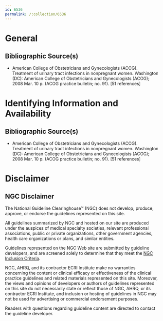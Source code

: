```yaml
---
id: 6536
permalink: /:collection/6536
---
```


# General

## Bibliographic Source(s)

- American College of Obstetricians and Gynecologists (ACOG). Treatment of urinary tract infections in nonpregnant women. Washington (DC): American College of Obstetricians and Gynecologists (ACOG); 2008 Mar. 10 p. (ACOG practice bulletin; no. 91). [51 references]

# Identifying Information and Availability

## Bibliographic Source(s)

- American College of Obstetricians and Gynecologists (ACOG). Treatment of urinary tract infections in nonpregnant women. Washington (DC): American College of Obstetricians and Gynecologists (ACOG); 2008 Mar. 10 p. (ACOG practice bulletin; no. 91). [51 references]

# Disclaimer

## NGC Disclaimer

The National Guideline Clearinghouse™ (NGC) does not develop, produce, approve, or endorse the guidelines represented on this site.

All guidelines summarized by NGC and hosted on our site are produced under the auspices of medical specialty societies, relevant professional associations, public or private organizations, other government agencies, health care organizations or plans, and similar entities.

Guidelines represented on the NGC Web site are submitted by guideline developers, and are screened solely to determine that they meet the [NGC Inclusion Criteria](/help-and-about/summaries/inclusion-criteria).

NGC, AHRQ, and its contractor ECRI Institute make no warranties concerning the content or clinical efficacy or effectiveness of the clinical practice guidelines and related materials represented on this site. Moreover, the views and opinions of developers or authors of guidelines represented on this site do not necessarily state or reflect those of NGC, AHRQ, or its contractor ECRI Institute, and inclusion or hosting of guidelines in NGC may not be used for advertising or commercial endorsement purposes.

Readers with questions regarding guideline content are directed to contact the guideline developer.

